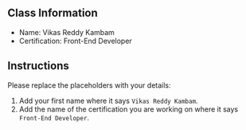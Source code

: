 ## Class Information
- Name: Vikas Reddy Kambam  
- Certification: Front-End Developer  

## Instructions
Please replace the placeholders with your details:
1. Add your first name where it says `Vikas Reddy Kambam`.  
2. Add the name of the certification you are working on where it says `Front-End Developer`.  
